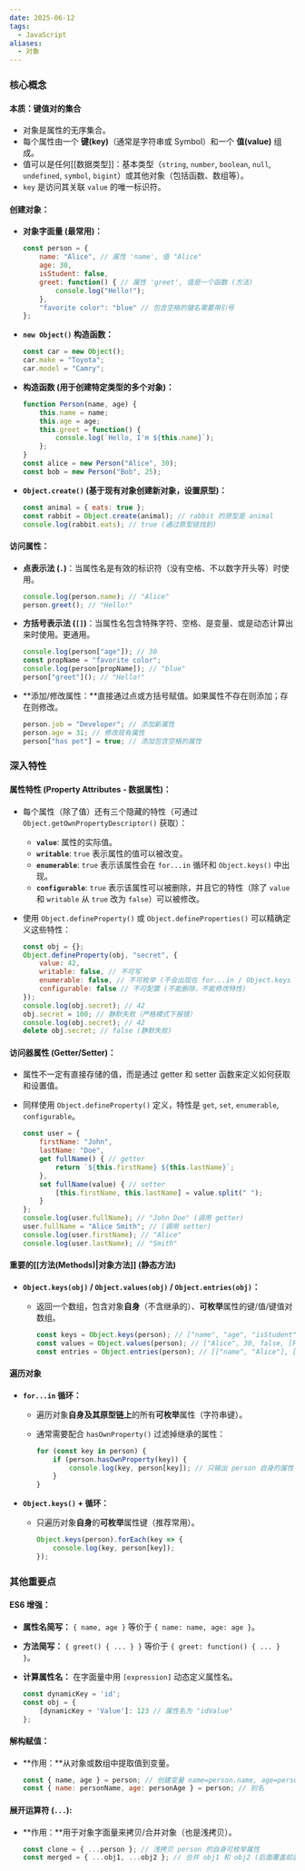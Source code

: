 ```yaml
---
date: 2025-06-12
tags:
  - JavaScript
aliases:
  - 对象
---
```

### **核心概念**

#### **本质：键值对的集合**

- 对象是属性的无序集合。
- 每个属性由一个 **键(key)**（通常是字符串或 Symbol）和一个 **值(value)** 组成。
- 值可以是任何[[数据类型]]：基本类型（`string`, `number`, `boolean`, `null`, `undefined`, `symbol`, `bigint`）或其他对象（包括函数、数组等）。
- `key` 是访问其关联 `value` 的唯一标识符。



#### **创建对象：**

- **对象字面量 (最常用)：**

  ```js
  const person = {
      name: "Alice", // 属性 'name', 值 "Alice"
      age: 30,
      isStudent: false,
      greet: function() { // 属性 'greet', 值是一个函数 (方法)
          console.log("Hello!");
      },
      "favorite color": "blue" // 包含空格的键名需要用引号
  };
  ```


- **`new Object()` 构造函数：**

  ```js
  const car = new Object();
  car.make = "Toyota";
  car.model = "Camry";
  ```


- **构造函数 (用于创建特定类型的多个对象)：**

  ```js
  function Person(name, age) {
      this.name = name;
      this.age = age;
      this.greet = function() {
          console.log(`Hello, I'm ${this.name}`);
      };
  }
  const alice = new Person("Alice", 30);
  const bob = new Person("Bob", 25);
  ```


- **`Object.create()` (基于现有对象创建新对象，设置原型)：**

  ```js
  const animal = { eats: true };
  const rabbit = Object.create(animal); // rabbit 的原型是 animal
  console.log(rabbit.eats); // true (通过原型链找到)
  ```


#### **访问属性：**

- **点表示法 (`.`)**：当属性名是有效的标识符（没有空格、不以数字开头等）时使用。

  ```js
  console.log(person.name); // "Alice"
  person.greet(); // "Hello!"
  ```


- **方括号表示法 (`[]`)**：当属性名包含特殊字符、空格、是变量、或是动态计算出来时使用。更通用。

  ```js
  console.log(person["age"]); // 30
  const propName = "favorite color";
  console.log(person[propName]); // "blue"
  person["greet"](); // "Hello!"
  ```


- **添加/修改属性：**直接通过点或方括号赋值。如果属性不存在则添加；存在则修改。

  ```js
  person.job = "Developer"; // 添加新属性
  person.age = 31; // 修改现有属性
  person["has pet"] = true; // 添加包含空格的属性
  ```





### **深入特性**

#### **属性特性 (Property Attributes - 数据属性)：**

- 每个属性（除了值）还有三个隐藏的特性（可通过 `Object.getOwnPropertyDescriptor()` 获取）：

  - **`value`**: 属性的实际值。
  - **`writable`**: `true` 表示属性的值可以被改变。
  - **`enumerable`**: `true` 表示该属性会在 `for...in` 循环和 `Object.keys()` 中出现。
  - **`configurable`**: `true` 表示该属性可以被删除，并且它的特性（除了 `value` 和 `writable` 从 `true` 改为 `false`）可以被修改。

- 使用 `Object.defineProperty()` 或 `Object.defineProperties()` 可以精确定义这些特性：

  ```js
  const obj = {};
  Object.defineProperty(obj, "secret", {
      value: 42,
      writable: false, // 不可写
      enumerable: false, // 不可枚举 (不会出现在 for...in / Object.keys 中)
      configurable: false // 不可配置 (不能删除，不能修改特性)
  });
  console.log(obj.secret); // 42
  obj.secret = 100; // 静默失败（严格模式下报错）
  console.log(obj.secret); // 42
  delete obj.secret; // false (静默失败)
  ```

  

#### **访问器属性 (Getter/Setter)：**

- 属性不一定有直接存储的值，而是通过 getter 和 setter 函数来定义如何获取和设置值。

- 同样使用 `Object.defineProperty()` 定义，特性是 `get`, `set`, `enumerable`, `configurable`。

  ```js
  const user = {
      firstName: "John",
      lastName: "Doe",
      get fullName() { // getter
          return `${this.firstName} ${this.lastName}`;
      },
      set fullName(value) { // setter
          [this.firstName, this.lastName] = value.split(" ");
      }
  };
  console.log(user.fullName); // "John Doe" (调用 getter)
  user.fullName = "Alice Smith"; // (调用 setter)
  console.log(user.firstName); // "Alice"
  console.log(user.lastName); // "Smith"
  ```



#### **重要的[[方法(Methods)|对象方法]] (静态方法)**

- **`Object.keys(obj)` / `Object.values(obj)` / `Object.entries(obj)`：**

  - 返回一个数组，包含对象**自身**（不含继承的）、**可枚举**属性的键/值/键值对数组。

    ```js
    const keys = Object.keys(person); // ["name", "age", "isStudent", "greet"]
    const values = Object.values(person); // ["Alice", 30, false, [Function: greet]]
    const entries = Object.entries(person); // [["name", "Alice"], ["age", 30], ...]
    ```



#### **遍历对象**

- **`for...in` 循环：**

  - 遍历对象**自身及其原型链上**的所有**可枚举**属性（字符串键）。

  - 通常需要配合 `hasOwnProperty()` 过滤掉继承的属性：

    ```js
    for (const key in person) {
        if (person.hasOwnProperty(key)) {
            console.log(key, person[key]); // 只输出 person 自身的属性
        }
    }
    ```


- **`Object.keys()` + 循环：**

  - 只遍历对象**自身**的**可枚举**属性键（推荐常用）。

    ```js
    Object.keys(person).forEach(key => {
        console.log(key, person[key]);
    });
    ```


### **其他重要点**

#### **ES6 增强：**

- **属性名简写：** `{ name, age }` 等价于 `{ name: name, age: age }`。

- **方法简写：** `{ greet() { ... } }` 等价于 `{ greet: function() { ... } }`。

- **计算属性名：** 在字面量中用 `[expression]` 动态定义属性名。

  ```js
  const dynamicKey = 'id';
  const obj = {
      [dynamicKey + 'Value']: 123 // 属性名为 "idValue"
  };
  ```


#### **解构赋值：** 

- **作用：**从对象或数组中提取值到变量。

  ```js
  const { name, age } = person; // 创建变量 name=person.name, age=person.age
  const { name: personName, age: personAge } = person; // 别名
  ```


#### **展开运算符 (`...`):** 

- **作用：**用于对象字面量来拷贝/合并对象（也是浅拷贝）。

  ```js
  const clone = { ...person }; // 浅拷贝 person 的自身可枚举属性
  const merged = { ...obj1, ...obj2 }; // 合并 obj1 和 obj2 (后面覆盖前面同名属性)
  ```





